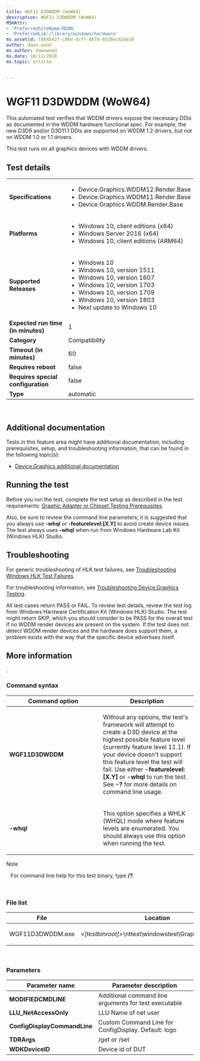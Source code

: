 ```yaml
---
title: WGF11 D3DWDDM (WoW64)
description: WGF11 D3DWDDM (WoW64)
MSHAttr:
- 'PreferredSiteName:MSDN'
- 'PreferredLib:/library/windows/hardware'
ms.assetid: f864b42f-c06d-4cf7-8678-6528ec42eb38
author: dawn.wood
ms.author: dawnwood
ms.date: 10/11/2018
ms.topic: article


---
```


# <span id="p_hlk_test.f48902ec-375d-4a15-8bed-f482b24a585c"></span>WGF11 D3DWDDM (WoW64)


This automated test verifies that WDDM drivers expose the necessary DDIs as documented in the WDDM hardware functional spec. For example, the new D3D9 and/or D3D11.1 DDIs are supported on WDDM 1.2 drivers, but not on WDDM 1.0 or 1.1 drivers.

This test runs on all graphics devices with WDDM drivers.

## Test details
|||
|---|---|
| **Specifications**  | <ul><li>Device.Graphics.WDDM12.Render.Base</li><li>Device.Graphics.WDDM11.Render.Base</li><li>Device.Graphics.WDDM.Render.Base</li></ul> |  
| **Platforms**   | <ul><li>Windows 10, client editions (x64)</li><li>Windows Server 2016 (x64)</li><li>Windows 10, client editions (ARM64)</li></ul> |
| **Supported Releases** | <ul><li>Windows 10</li><li>Windows 10, version 1511</li><li>Windows 10, version 1607</li><li>Windows 10, version 1703</li><li>Windows 10, version 1709</li><li>Windows 10, version 1803</li><li>Next update to Windows 10</li></ul> |
|**Expected run time (in minutes)**| 1 |
|**Category**| Compatibility |
|**Timeout (in minutes)**| 60 |
|**Requires reboot**| false |
|**Requires special configuration**| false |
|**Type**| automatic |

 

## <span id="Additional_documentation"></span><span id="additional_documentation"></span><span id="ADDITIONAL_DOCUMENTATION"></span>Additional documentation


Tests in this feature area might have additional documentation, including prerequisites, setup, and troubleshooting information, that can be found in the following topic(s):

-   [Device.Graphics additional documentation](device-graphics-additional-documentation.md)

## <span id="Running_the_test"></span><span id="running_the_test"></span><span id="RUNNING_THE_TEST"></span>Running the test


Before you run the test, complete the test setup as described in the test requirements: [Graphic Adapter or Chipset Testing Prerequisites](graphic-adapter-or-chipset-testing-prerequisites.md).

Also, be sure to review the command line parameters; it is suggested that you always use **-whql** or **-featurelevel:\[X.Y\]** to avoid create device issues. The test always uses **-whql** when run from Windows Hardware Lab Kit (Windows HLK) Studio.

## <span id="Troubleshooting"></span><span id="troubleshooting"></span><span id="TROUBLESHOOTING"></span>Troubleshooting


For generic troubleshooting of HLK test failures, see [Troubleshooting Windows HLK Test Failures](..\user\troubleshooting-windows-hlk-test-failures.md).

For troubleshooting information, see [Troubleshooting Device.Graphics Testing](troubleshooting-devicegraphics-testing.md).

All test cases return PASS or FAIL. To review test details, review the test log from Windows Hardware Certification Kit (Windows HLK) Studio. The test might return SKIP, which you should consider to be PASS for the overall test if no WDDM render devices are present on the system. If the test does not detect WDDM render devices and the hardware does support them, a problem exists with the way that the specific device advertises itself.

## <span id="More_information"></span><span id="more_information"></span><span id="MORE_INFORMATION"></span>More information


.

### <span id="Command_syntax"></span><span id="command_syntax"></span><span id="COMMAND_SYNTAX"></span>Command syntax

<table>
<colgroup>
<col width="50%" />
<col width="50%" />
</colgroup>
<thead>
<tr class="header">
<th>Command option</th>
<th>Description</th>
</tr>
</thead>
<tbody>
<tr class="odd">
<td><p><strong>WGF11D3DWDDM</strong></p></td>
<td><p>Without any options, the test's framework will attempt to create a D3D device at the highest possible feature level (currently feature level 11.1). If your device doesn't support this feature level the test will fail. Use either <strong>-featurelevel:[X.Y]</strong> or <strong>-whql</strong> to run the test. See <strong>-?</strong> for more details on command line usage.</p></td>
</tr>
<tr class="even">
<td><p><strong>-whql</strong></p></td>
<td><p>This option specifies a WHLK (WHQL) mode where feature levels are enumerated. You should always use this option when running the test.</p></td>
</tr>
</tbody>
</table>

>[!NOTE]
>  
For command line help for this test binary, type **/?**.

 

### <span id="File_list"></span><span id="file_list"></span><span id="FILE_LIST"></span>File list

<table>
<colgroup>
<col width="50%" />
<col width="50%" />
</colgroup>
<thead>
<tr class="header">
<th>File</th>
<th>Location</th>
</tr>
</thead>
<tbody>
<tr class="odd">
<td><p>WGF11D3DWDDM.exe</p></td>
<td><p><em>&lt;[testbinroot]&gt;</em>\nttest\windowstest\Graphics\D3D\conf</p></td>
</tr>
</tbody>
</table>

 

### <span id="Parameters"></span><span id="parameters"></span><span id="PARAMETERS"></span>Parameters

| Parameter name               | Parameter description                                 |
|------------------------------|-------------------------------------------------------|
| **MODIFIEDCMDLINE**          | Additional command line arguments for test executable |
| **LLU\_NetAccessOnly**       | LLU Name of net user                                  |
| **ConfigDisplayCommandLine** | Custom Command Line for ConfigDisplay. Default: logo  |
| **TDRArgs**                  | /get or /set                                          |
| **WDKDeviceID**              | Device id of DUT                                      |

 

 

 







